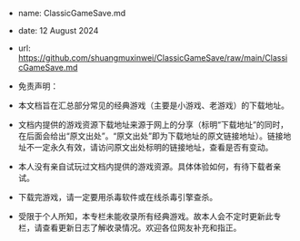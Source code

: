 *    name: ClassicGameSave.md
*    date: 12 August 2024
*    url: https://github.com/shuangmuxinwei/ClassicGameSave/raw/main/ClassicGameSave.md

* 免责声明：
* 本文档旨在汇总部分常见的经典游戏（主要是小游戏、老游戏）的下载地址。
* 文档内提供的游戏资源下载地址来源于网上的分享（标明“下载地址”的同时，在后面会给出“原文出处”。“原文出处”即为下载地址的原文链接地址）。链接地址不一定永久有效，请访问原文出处标明的链接地址，查看是否有变动。
* 本人没有亲自试玩过文档内提供的游戏资源。具体体验如何，有待下载者亲试。
* 下载完游戏，请一定要用杀毒软件或在线杀毒引擎查杀。
* 受限于个人所知，本专栏未能收录所有经典游戏。故本人会不定时更新此专栏，请查看更新日志了解收录情况。欢迎各位网友补充和指正。
